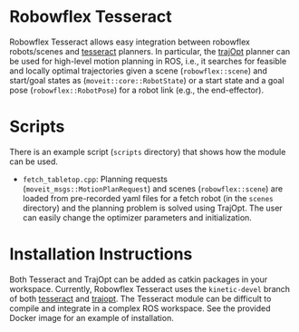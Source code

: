 # Robowflex Tesseract

Robowflex Tesseract allows easy integration between robowflex robots/scenes and [tesseract](https://github.com/ros-industrial-consortium/tesseract) planners. In particular, the [trajOpt](https://github.com/ros-industrial-consortium/trajopt_ros) planner can be used for high-level motion planning in ROS, i.e., it searches for feasible and locally optimal trajectories given a scene (`robowflex::scene`) and start/goal states as (`moveit::core::RobotState`) or  a start state and a goal pose (`robowflex::RobotPose`) for a robot link (e.g., the end-effector).

# Scripts

There is an example script (`scripts` directory) that shows how the module can be used.
- `fetch_tabletop.cpp`: Planning requests (`moveit_msgs::MotionPlanRequest`) and scenes (`robowflex::scene`) are loaded from pre-recorded yaml files for a fetch robot (in the `scenes` directory) and the planning problem is solved using TrajOpt. The user can easily change the optimizer parameters and initialization.

# Installation Instructions

Both Tesseract and TrajOpt can be added as catkin packages in your workspace. 
Currently, Robowflex Tesseract uses the `kinetic-devel` branch of both [tesseract](https://github.com/ros-industrial-consortium/tesseract/tree/kinetic-devel) and [trajopt](https://github.com/ros-industrial-consortium/trajopt_ros/tree/kinetic-devel).
The Tesseract module can be difficult to compile and integrate in a complex ROS workspace.
See the provided Docker image for an example of installation.
